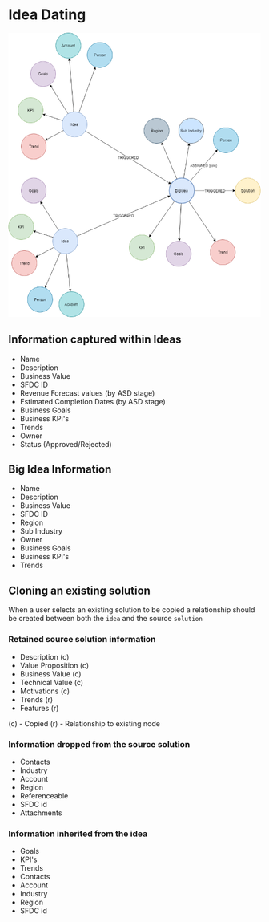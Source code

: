 # Idea Dating

![](images/BigIdeaModel.png)<br>

## Information captured within Ideas


- Name
- Description
- Business Value
- SFDC ID
- Revenue Forecast values (by ASD stage)
- Estimated Completion Dates (by ASD stage)
- Business Goals
- Business KPI's
- Trends
- Owner
- Status (Approved/Rejected)

## Big Idea Information

- Name
- Description
- Business Value
- SFDC ID
- Region
- Sub Industry
- Owner
- Business Goals
- Business KPI's
- Trends


## Cloning an existing solution

When a user selects an existing solution to be copied a relationship should be created between both the `idea` and the source `solution`<br>



### Retained source solution information

- Description (c)
- Value Proposition (c)
- Business Value (c)
- Technical Value (c)
- Motivations (c)
- Trends (r)
- Features (r)

(c) - Copied
(r) - Relationship to existing node

### Information dropped from the source solution

- Contacts
- Industry
- Account
- Region
- Referenceable
- SFDC id
- Attachments

### Information inherited from the idea

- Goals
- KPI's
- Trends
- Contacts
- Account
- Industry
- Region
- SFDC id

